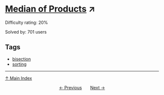 # [Median of Products](https://projecteuler.net/problem=793) ↗️

Difficulty rating: 20%

Solved by: 701 users
## Tags

- [bisection](../tags/bisection.md)
- [sorting](../tags/sorting.md)



---

[↑ Main Index](../README.md)


<div align=center><a href='792.md'>← Previous</a> &nbsp;&nbsp; &nbsp;&nbsp;  <a href='794.md'>Next →</a></div>
